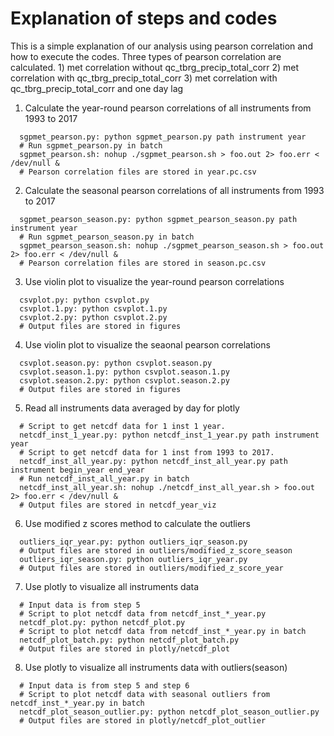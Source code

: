 # Explanation of steps and codes

This is a simple explanation of our analysis using pearson correlation and how to execute the codes. Three types of pearson correlation are calculated. 1) met correlation without qc_tbrg_precip_total_corr 2) met correlation with qc_tbrg_precip_total_corr 3) met correlation with qc_tbrg_precip_total_corr and one day lag

1. Calculate the year-round pearson correlations of all instruments from 1993 to 2017
```
  sgpmet_pearson.py: python sgpmet_pearson.py path instrument year
  # Run sgpmet_pearson.py in batch
  sgpmet_pearson.sh: nohup ./sgpmet_pearson.sh > foo.out 2> foo.err < /dev/null &
  # Pearson correlation files are stored in year.pc.csv
```
2. Calculate the seasonal pearson correlations of all instruments from 1993 to 2017
```
  sgpmet_pearson_season.py: python sgpmet_pearson_season.py path instrument year
  # Run sgpmet_pearson_season.py in batch
  sgpmet_pearson_season.sh: nohup ./sgpmet_pearson_season.sh > foo.out 2> foo.err < /dev/null &
  # Pearson correlation files are stored in season.pc.csv
```
3. Use violin plot to visualize the year-round pearson correlations
```
  csvplot.py: python csvplot.py
  csvplot.1.py: python csvplot.1.py
  csvplot.2.py: python csvplot.2.py
  # Output files are stored in figures
```
4. Use violin plot to visualize the seaonal pearson correlations
```
  csvplot.season.py: python csvplot.season.py
  csvplot.season.1.py: python csvplot.season.1.py    
  csvplot.season.2.py: python csvplot.season.2.py  
  # Output files are stored in figures
```
5. Read all instruments data averaged by day for plotly
```
  # Script to get netcdf data for 1 inst 1 year.
  netcdf_inst_1_year.py: python netcdf_inst_1_year.py path instrument year
  # Script to get netcdf data for 1 inst from 1993 to 2017.
  netcdf_inst_all_year.py: python netcdf_inst_all_year.py path instrument begin_year end_year
  # Run netcdf_inst_all_year.py in batch
  netcdf_inst_all_year.sh: nohup ./netcdf_inst_all_year.sh > foo.out 2> foo.err < /dev/null &
  # Output files are stored in netcdf_year_viz
```
6. Use modified z scores method to calculate the outliers
```
  outliers_iqr_year.py: python outliers_iqr_season.py
  # Output files are stored in outliers/modified_z_score_season
  outliers_iqr_season.py: python outliers_iqr_year.py
  # Output files are stored in outliers/modified_z_score_year
```
7. Use plotly to visualize all instruments data
```
  # Input data is from step 5
  # Script to plot netcdf data from netcdf_inst_*_year.py
  netcdf_plot.py: python netcdf_plot.py
  # Script to plot netcdf data from netcdf_inst_*_year.py in batch
  netcdf_plot_batch.py: python netcdf_plot_batch.py
  # Output files are stored in plotly/netcdf_plot
```
8. Use plotly to visualize all instruments data with outliers(season)
```
  # Input data is from step 5 and step 6
  # Script to plot netcdf data with seasonal outliers from netcdf_inst_*_year.py in batch
  netcdf_plot_season_outlier.py: python netcdf_plot_season_outlier.py
  # Output files are stored in plotly/netcdf_plot_outlier
```                                     
                  

